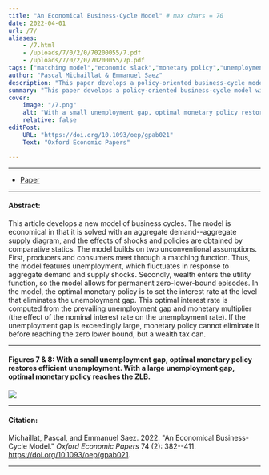 ```yaml
---
title: "An Economical Business-Cycle Model" # max chars = 70
date: 2022-04-01
url: /7/
aliases:
    - /7.html
    - /uploads/7/0/2/0/70200055/7.pdf
    - /uploads/7/0/2/0/70200055/7p.pdf    
tags: ["matching model","economic slack","monetary policy","unemployment gap","sufficient statistics","business cycles","wealth in the utility","social psychology"]
author: "Pascal Michaillat & Emmanuel Saez"
description: "This paper develops a policy-oriented business-cycle model with fluctuating unemployment, stable inflation, and long-lasting zero-lower-bound episodes." # max chars = 155
summary: "This paper develops a policy-oriented business-cycle model with fluctuating unemployment, stable inflation, and long-lasting zero-lower-bound episodes." # max chars = 290
cover:
    image: "/7.png"
    alt: "With a small unemployment gap, optimal monetary policy restores efficient unemployment. With a large unemployment gap, optimal monetary policy reaches the ZLB."
    relative: false
editPost:
    URL: "https://doi.org/10.1093/oep/gpab021"
    Text: "Oxford Economic Papers"

---
```


---

<!-- #### Files: -->

- [Paper](/7.pdf)

---

#### Abstract:

This article develops a new model of business cycles. The model is economical in that it is solved with an aggregate demand--aggregate supply diagram, and the effects of shocks and policies are obtained by comparative statics. The model builds on two unconventional assumptions. First, producers and consumers meet through a matching function. Thus, the model features unemployment, which fluctuates in response to aggregate demand and supply shocks. Secondly, wealth enters the utility function, so the model allows for permanent zero-lower-bound episodes. In the model, the optimal monetary policy is to set the interest rate at the level that eliminates the unemployment gap. This optimal interest rate is computed from the prevailing unemployment gap and monetary multiplier (the effect of the nominal interest rate on the unemployment rate). If the unemployment gap is exceedingly large, monetary policy cannot eliminate it before reaching the zero lower bound, but a wealth tax can.

---

#### Figures 7 & 8:  With a small unemployment gap, optimal monetary policy restores efficient unemployment. With a large unemployment gap, optimal monetary policy reaches the ZLB.

![](/7.png)

---

#### Citation:

Michaillat, Pascal, and Emmanuel Saez. 2022. "An Economical Business-Cycle Model." *Oxford Economic Papers* 74 (2): 382--411. https://doi.org/10.1093/oep/gpab021.

---

